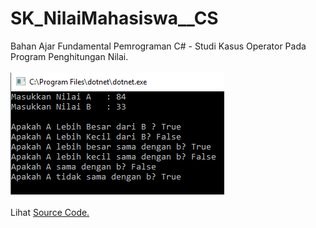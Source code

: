 # SK_NilaiMahasiswa__CS
Bahan Ajar Fundamental Pemrograman C# - Studi Kasus Operator Pada Program Penghitungan Nilai.<br><br>
<img src="https://github.com/RizkyKhapidsyah/SK_NilaiMahasiswa__CS/blob/master/Result/001.PNG"><br><br>
Lihat <a href="https://github.com/RizkyKhapidsyah/SK_NilaiMahasiswa__CS/blob/master/Program.cs">Source Code.</a>
